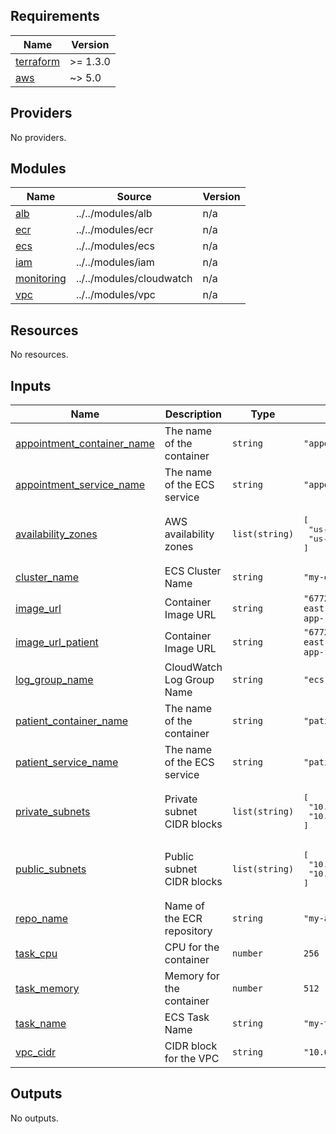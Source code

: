 

<!-- BEGIN_TF_DOCS -->
## Requirements

| Name | Version |
|------|---------|
| <a name="requirement_terraform"></a> [terraform](#requirement\_terraform) | >= 1.3.0 |
| <a name="requirement_aws"></a> [aws](#requirement\_aws) | ~> 5.0 |

## Providers

No providers.

## Modules

| Name | Source | Version |
|------|--------|---------|
| <a name="module_alb"></a> [alb](#module\_alb) | ../../modules/alb | n/a |
| <a name="module_ecr"></a> [ecr](#module\_ecr) | ../../modules/ecr | n/a |
| <a name="module_ecs"></a> [ecs](#module\_ecs) | ../../modules/ecs | n/a |
| <a name="module_iam"></a> [iam](#module\_iam) | ../../modules/iam | n/a |
| <a name="module_monitoring"></a> [monitoring](#module\_monitoring) | ../../modules/cloudwatch | n/a |
| <a name="module_vpc"></a> [vpc](#module\_vpc) | ../../modules/vpc | n/a |

## Resources

No resources.

## Inputs

| Name | Description | Type | Default | Required |
|------|-------------|------|---------|:--------:|
| <a name="input_appointment_container_name"></a> [appointment\_container\_name](#input\_appointment\_container\_name) | The name of the container | `string` | `"appointment-container"` | no |
| <a name="input_appointment_service_name"></a> [appointment\_service\_name](#input\_appointment\_service\_name) | The name of the ECS service | `string` | `"appointment-service"` | no |
| <a name="input_availability_zones"></a> [availability\_zones](#input\_availability\_zones) | AWS availability zones | `list(string)` | <pre>[<br/>  "us-west-2a",<br/>  "us-west-2b"<br/>]</pre> | no |
| <a name="input_cluster_name"></a> [cluster\_name](#input\_cluster\_name) | ECS Cluster Name | `string` | `"my-ecs-cluster"` | no |
| <a name="input_image_url"></a> [image\_url](#input\_image\_url) | Container Image URL | `string` | `"677276078111.dkr.ecr.us-east-1.amazonaws.com/my-app-repo:latest"` | no |
| <a name="input_image_url_patient"></a> [image\_url\_patient](#input\_image\_url\_patient) | Container Image URL | `string` | `"677276078111.dkr.ecr.us-east-1.amazonaws.com/my-app-repo:latest"` | no |
| <a name="input_log_group_name"></a> [log\_group\_name](#input\_log\_group\_name) | CloudWatch Log Group Name | `string` | `"ecs-application-logs"` | no |
| <a name="input_patient_container_name"></a> [patient\_container\_name](#input\_patient\_container\_name) | The name of the container | `string` | `"patient-container"` | no |
| <a name="input_patient_service_name"></a> [patient\_service\_name](#input\_patient\_service\_name) | The name of the ECS service | `string` | `"patient-service"` | no |
| <a name="input_private_subnets"></a> [private\_subnets](#input\_private\_subnets) | Private subnet CIDR blocks | `list(string)` | <pre>[<br/>  "10.0.3.0/24",<br/>  "10.0.4.0/24"<br/>]</pre> | no |
| <a name="input_public_subnets"></a> [public\_subnets](#input\_public\_subnets) | Public subnet CIDR blocks | `list(string)` | <pre>[<br/>  "10.0.1.0/24",<br/>  "10.0.2.0/24"<br/>]</pre> | no |
| <a name="input_repo_name"></a> [repo\_name](#input\_repo\_name) | Name of the ECR repository | `string` | `"my-app-repo"` | no |
| <a name="input_task_cpu"></a> [task\_cpu](#input\_task\_cpu) | CPU for the container | `number` | `256` | no |
| <a name="input_task_memory"></a> [task\_memory](#input\_task\_memory) | Memory for the container | `number` | `512` | no |
| <a name="input_task_name"></a> [task\_name](#input\_task\_name) | ECS Task Name | `string` | `"my-task"` | no |
| <a name="input_vpc_cidr"></a> [vpc\_cidr](#input\_vpc\_cidr) | CIDR block for the VPC | `string` | `"10.0.0.0/16"` | no |

## Outputs

No outputs.
<!-- END_TF_DOCS -->